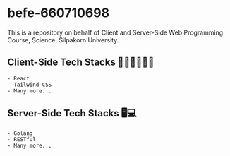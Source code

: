 # befe-660710698
This is a repository on behalf of Client and Server-Side Web Programming Course, Science, Silpakorn University.
  ## Client-Side Tech Stacks 👩🏼‍💻🧑🏼‍💻
    - React
    - Tailwind CSS
    - Many more...
  ## Server-Side Tech Stacks 🖥️💻
    - Golang
    - RESTful
    - Many more...
